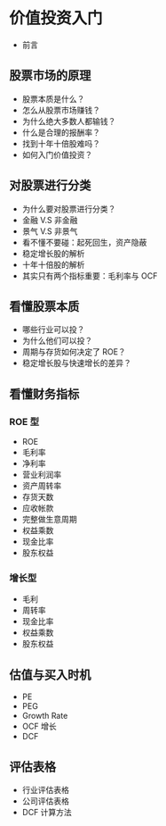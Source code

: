 # 价值投资入门

* 前言

## 股票市场的原理

* 股票本质是什么？
* 怎么从股票市场赚钱？
* 为什么绝大多数人都输钱？
* 什么是合理的报酬率？
* 找到十年十倍股难吗？
* 如何入门价值投资？

## 对股票进行分类

* 为什么要对股票进行分类？
* 金融 V.S 非金融
* 景气 V.S 非景气
* 看不懂不要碰：起死回生，资产隐蔽
* 稳定增长股的解析
* 十年十倍股的解析
* 其实只有两个指标重要：毛利率与 OCF

## 看懂股票本质

* 哪些行业可以投？
* 为什么他们可以投？
* 周期与存货如何决定了 ROE？
* 稳定增长股与快速增长的差异？

## 看懂财务指标

### ROE 型

* ROE
* 毛利率
* 净利率
* 营业利润率
* 资产周转率
* 存货天数
* 应收帐款
* 完整做生意周期
* 权益乘数
* 现金比率
* 股东权益

### 增长型

* 毛利
* 周转率
* 现金比率
* 权益乘数
* 股东权益

## 估值与买入时机

* PE
* PEG
* Growth Rate
* OCF 增长
* DCF

## 评估表格

* 行业评估表格
* 公司评估表格
* DCF 计算方法
